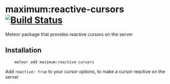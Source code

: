 # maximum:reactive-cursors [![Build Status](https://travis-ci.org/maximummeteor/reactive-cursors.svg)](https://travis-ci.org/maximummeteor/reactive-cursors)
Meteor package that provides reactive cursors on the server

## Installation

```
    meteor add maximum:reactive-cursors
```

Add `reactive: true` to your cursor options, to make a cursor reactive on the server
